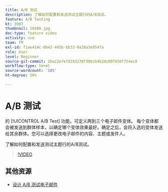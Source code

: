 ```yaml
---
title: A/B 测试
description: 了解如何配置和发送测试主题行的A/B测试。
feature: A/B Testing
kt: 3907
thumbnail: 18480.jpg
doc-type: feature video
activity: use
team: TM
exl-id: f1ae414c-6b42-445b-bb33-9a28a3e854fa
role: User
level: Beginner
source-git-commit: 2ba22e7e7d193278fd06cb4b2dc80f650f754ec8
workflow-type: tm+mt
source-wordcount: '105'
ht-degree: 50%

---
```


# A/B 测试

的 [!UICONTROL A/B Test] 功能，可定义两到三个电子邮件变体。 每个变体都会被发送到群体样本，以确定哪个变体效果最好。确定之后，会将入选的变体发送给其余群体。您可以选择更改电子邮件的内容、主题或发件人。

了解如何配置和发送测试主题行的A/B测试。

>[!VIDEO](https://video.tv.adobe.com/v/18480?quality=12)

## 其他资源

* [设计 A/B 测试电子邮件](https://experienceleague.adobe.com/docs/campaign-standard/using/communication-channels/email-messages/designing-an-a-b-test-email.html)
